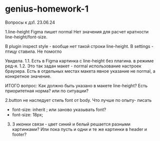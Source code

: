 # genius-homework-1

Вопросы к дз1.
23.06.24

1.line-height
Figma пишет normal
Нет значения для расчет кратности line-height/font-size.

В plugin inspect style - вообще нет такой строки line-height.
В settings - птицу ставила. Не помогло

Увидела.
1.1. Есть в Figma картинка с line-height без плагина. в режиме ред-я.
1.2. Это так задан макет - normal использование настроек браузера.
Есть в отдельных местах макета явное указание не normal, а конкретное значение.

ИТОГО вопрос:
Как должно быть указано в макете line-height?
Есть приоритетная норма? или по ситуации?

2.button не наследует стиль font от body. Что лучше по опыту- писать

- font-size: inherit ;
  или заново указывать font?
- font-size: 18px;

3.  3 иконки связи - цвет синий и белый решается разными картинками?
    Или пока пусть и одни и те же картинки в header и footer?
